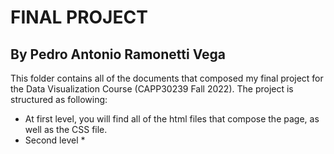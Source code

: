 # FINAL PROJECT
## By Pedro Antonio Ramonetti Vega

This folder contains all of the documents that composed my final project for the Data Visualization Course (CAPP30239 Fall 2022). The project is structured as following: 

* At first level, you will find all of the html files that compose the page, as well as the CSS file. 
* Second level
  *    
